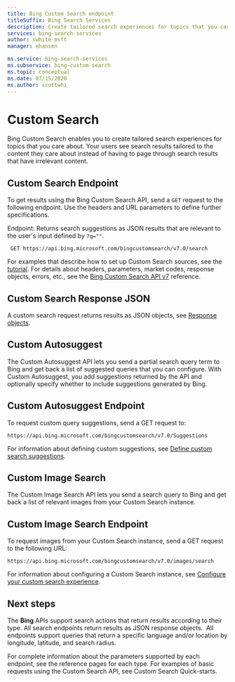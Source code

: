 ```yaml
---
title: Bing Custom Search endpoint
titleSuffix: Bing Search Services
description: Create tailored search experiences for topics that you care about. Users see search results tailored to the content they care about.
services: bing-search-services
author: swhite-msft
manager: ehansen

ms.service: bing-search-services
ms.subservice: bing-custom-search
ms.topic: conceptual
ms.date: 07/15/2020
ms.author: scottwhi
---
```


# Custom Search
Bing Custom Search enables you to create tailored search experiences for topics that you care about. Your users see search results tailored to the content they care about instead of having to page through search results that have irrelevant content.

## Custom Search Endpoint
To get results using the Bing Custom Search API, send a `GET` request to the following endpoint. Use the headers and URL parameters to define further specifications.

Endpoint: Returns search suggestions as JSON results that are relevant to the user's input defined by `?q=""`.
```  
 GET https://api.bing.microsoft.com/bingcustomsearch/v7.0/search  
```

For examples that describe how to set up Custom Search sources, see the [tutorial](tutorial/custom-search-web-page). For details about headers, parameters, market codes, response objects, errors, etc., see the [Bing Custom Search API v7](reference/endpoints.md) reference.

## Custom Search Response JSON
A custom search request returns results as JSON objects, see [Response objects](reference/response-objects.md). 

## Custom Autosuggest
The Custom Autosuggest API lets you send a partial search query term to Bing and get back a list of suggested queries that you can configure. With Custom Autosuggest, you add suggestions returned by the API and optionally specify whether to include suggestions generated by Bing.

## Custom Autosuggest Endpoint
To request custom query suggestions, send a GET request to:

```
https://api.bing.microsoft.com/bingcustomsearch/v7.0/Suggestions
```  

For information about defining custom suggestions, see [Define custom search suggestions](../bing-custom-autosuggest/define-custom-suggestions.md).

## Custom Image Search
The Custom Image Search API lets you send a search query to Bing and get back a list of relevant images from your Custom Search instance.

## Custom Image Search Endpoint
To request images from your Custom Search instance, send a GET request to the following URL:

```
https://api.bing.microsoft.com/bingcustomsearch/v7.0/images/search
```

For information about configuring a Custom Search instance, see [Configure your custom search experience](define-your-custom-view.md).

## Next steps
The **Bing** APIs support search actions that return results according to their type. All search endpoints return results as JSON response objects.  All endpoints support queries that return a specific language and/or location by longitude, latitude, and search radius.

For complete information about the parameters supported by each endpoint, see the reference pages for each type.
For examples of basic requests using the Custom Search API, see Custom Search Quick-starts.
